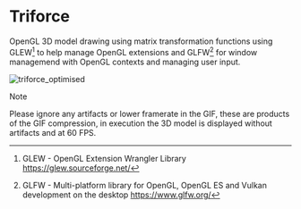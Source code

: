 # Triforce

 OpenGL 3D model drawing using matrix transformation functions using GLEW[^1] to help manage OpenGL extensions and GLFW[^2] for window managemend with OpenGL contexts and managing user input.

![triforce_optimised](https://github.com/MethodCa/Triforce/assets/15893276/260cd46e-1efd-4c96-b1d7-461d1f371fa9)
> [!NOTE]
> Please ignore any artifacts or lower framerate in the GIF, these are products of the GIF compression, in execution the 3D model is displayed without artifacts and at 60 FPS.

[^1]: GLEW - OpenGL Extension Wrangler Library https://glew.sourceforge.net/
[^2]: GLFW - Multi-platform library for OpenGL, OpenGL ES and Vulkan development on the desktop https://www.glfw.org/
